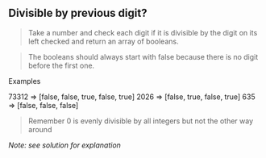 ## Divisible by previous digit?


>Take a number and check each digit if it is divisible by the digit on its left checked and return an array of booleans.

>The booleans should always start with false because there is no digit before the first one.

Examples

73312        => [false, false, true, false, true]
2026         => [false, true, false, true]
635          => [false, false, false]

>Remember 0 is evenly divisible by all integers but not the other way around


*Note: see solution for explanation*

